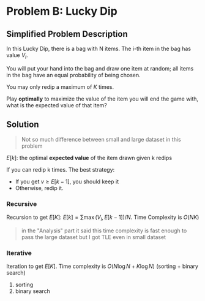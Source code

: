# Problem B: Lucky Dip

## Simplified Problem Description

In this Lucky Dip, there is a bag with N items. The i-th item in the bag has value $V_i$.

You will put your hand into the bag and draw one item at random; all items in the bag have an equal probability of being chosen.

You may only redip a maximum of $K$ times.

Play **optimally** to maximize the value of the item you will end the game with, what is the expected value of that item?

## Solution

> Not so much difference between small and large dataset in this problem

$E[k]$: the optimal **expected value** of the item drawn given k redips

If you can redip k times. The best strategy:

* If you get $v \geq E[k-1]$, you should keep it
* Otherwise, redip it.

### Recursive

Recursion to get $E[K]$: $E[k] = \sum \max(V_i, E[k-1]) / N$. Time Complexity is $O(NK)$

> in the "Analysis" part it said this time complexity is fast enough to pass the large dataset but I got TLE even in small dataset

### Iterative

Iteration to get $E[K]$. Time complexity is $O(N\log N + K \log N)$ (sorting + binary search)

1. sorting
2. binary search
